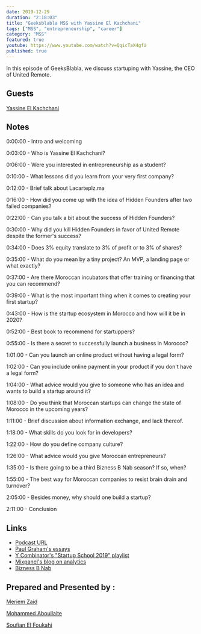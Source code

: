 ```yaml
---
date: 2019-12-29
duration: "2:18:03"
title: "Geeksblabla MSS with Yassine El Kachchani"
tags: ["MSS", "entrepreneurship", "career"]
category: "MSS"
featured: true
youtube: https://www.youtube.com/watch?v=QqicTaX4gfU
published: true
---
```


In this episode of GeeksBlabla, we discuss startuping with Yassine, the CEO of United Remote.

## Guests

[Yassine El Kachchani](https://www.facebook.com/kachchani)

## Notes

0:00:00 - Intro and welcoming

0:03:00 - Who is Yassine El Kachchani?

0:06:00 - Were you interested in entrepreneurship as a student?

0:10:00 - What lessons did you learn from your very first company?

0:12:00 - Brief talk about Lacarteplz.ma

0:16:00 - How did you come up with the idea of Hidden Founders after two failed companies?

0:22:00 - Can you talk a bit about the success of Hidden Founders?

0:30:00 - Why did you kill Hidden Founders in favor of United Remote despite the former's success?

0:34:00 - Does 3% equity translate to 3% of profit or to 3% of shares?

0:35:00 - What do you mean by a tiny project? An MVP, a landing page or what exactly?

0:37:00 - Are there Moroccan incubators that offer training or financing that you can recommend?

0:39:00 - What is the most important thing when it comes to creating your first startup?

0:43:00 - How is the startup ecosystem in Morocco and how will it be in 2020?

0:52:00 - Best book to recommend for startuppers?

0:55:00 - Is there a secret to successfully launch a business in Morocco?

1:01:00 - Can you launch an online product without having a legal form?

1:02:00 - Can you include online payment in your product if you don't have a legal form?

1:04:00 - What advice would you give to someone who has an idea and wants to build a startup around it?

1:08:00 - Do you think that Moroccan startups can change the state of Morocco in the upcoming years?

1:11:00 - Brief discussion about information exchange, and lack thereof.

1:18:00 - What skills do you look for in developers?

1:22:00 - How do you define company culture?

1:26:00 - What advice would you give Moroccan entrepreneurs?

1:35:00 - Is there going to be a third Bizness B Nab season? If so, when?

1:55:00 - The best way for Moroccan companies to resist brain drain and turnover?

2:05:00 - Besides money, why should one build a startup?

2:11:00 - Conclusion

## Links

- [Podcast URL](https://www.facebook.com/sfoukahi/videos/2770524023008256/)
- [Paul Graham's essays](http://www.paulgraham.com/articles.html)
- [Y Combinator's "Startup School 2019" playlist](https://www.youtube.com/playlist?list=PLQ-uHSnFig5OMuEYI4rnNz08BIHxhxdHG)
- [Mixpanel's blog on analytics](https://mixpanel.com/blog/)
- [Bizness B Nab](https://www.youtube.com/channel/UC_bxddqRoU6xWe1H5i4qfOg)

## Prepared and Presented by :

[Meriem Zaid](https://www.facebook.com/MeriemZaid/)

[Mohammed Aboullaite](https://www.facebook.com/aboullaite)

[Soufian El Foukahi](https://twitter.com/soufianelf/)
